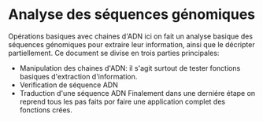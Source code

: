 # Analyse des séquences génomiques
Opérations basiques avec chaines d'ADN
ici on fait un analyse basique des séquences génomiques pour extraire leur information, ainsi que le décripter partiellement.
Ce document se divise en trois parties principales:
- Manipulation des chaines d'ADN: il s'agit surtout de tester fonctions basiques d'extraction d'information.
- Verification de séquence ADN
- Traduction d'une séquence ADN
Finalement dans une derniére étape on reprend tous les pas faits por faire une application complet des fonctions crées.
